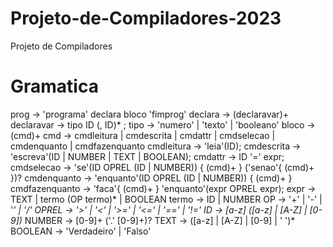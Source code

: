 # Projeto-de-Compiladores-2023
Projeto de Compiladores

# Gramatica 
prog        -> 'programa' declara bloco 'fimprog'
declara     -> (declaravar)+
declaravar  -> tipo ID (, ID)* ;
tipo        -> 'numero' | 'texto' | 'booleano'
bloco       -> (cmd)+
cmd         -> cmdleitura | cmdescrita | cmdattr | cmdselecao | cmdenquanto | cmdfazenquanto
cmdleitura  -> 'leia'(ID);
cmdescrita  -> 'escreva'(ID | NUMBER | TEXT | BOOLEAN);
cmdattr     -> ID '=' expr;
cmdselecao  -> 'se'(ID OPREL (ID | NUMBER)) { (cmd)+ } 
               ('senao'{ (cmd)+ })?
cmdenquanto -> 'enquanto'(ID OPREL (ID | NUMBER)) { (cmd)+ }
cmdfazenquanto -> 'faca'{ (cmd)+ }
                  'enquanto'(expr OPREL expr);
expr    -> TEXT | termo (OP termo)* | BOOLEAN
termo   -> ID | NUMBER
OP      -> '+' | '-' | '*' | '/'
OPREL   -> '>' | '<' | '>=' | '<=' | '==' | '!='
ID      -> [a-z] ([a-z] | [A-Z] | [0-9])*
NUMBER  -> [0-9]+ ('.' [0-9]+)?
TEXT    -> ([a-z] | [A-Z] | [0-9] | ' ')*
BOOLEAN -> 'Verdadeiro' | 'Falso'
